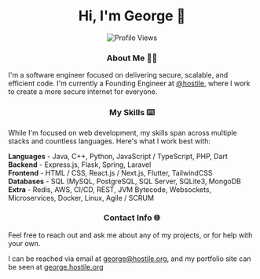 <h1 align="center">Hi, I'm George 👋</h1>

<p align="center">
    <img src="https://komarev.com/ghpvc/?username=george" alt="Profile Views">
</p>

<h3 align="center"> About Me 🧑🏻 </h3>

I'm a software engineer focused on delivering secure, scalable, and
efficient code. I'm currently a Founding Engineer at 
<a href="https://github.com/hostile">@hostile</a>, where I 
work to create a more secure internet for everyone.

<h3 align="center">My Skills ⌨️</h3>

<p align="center">

While I'm focused on web development, my skills span across
multiple stacks and countless languages. Here's what I work best with:

**Languages** - Java, C++, Python, JavaScript / TypeScript, PHP, Dart
<br/>
**Backend** - Express.js, Flask, Spring, Laravel
<br/>
**Frontend** - HTML / CSS, React.js / Next.js, Flutter, TailwindCSS
<br/>
**Databases** - SQL (MySQL, PostgreSQL, SQL Server, SQLite3, MongoDB
<br/>
**Extra** - Redis, AWS, CI/CD, REST, JVM Bytecode, Websockets, Microservices,
Docker, Linux, Agile / SCRUM

</p>

<h3 align="center">Contact Info 🌐 </h3>

Feel free to reach out and ask me about any of my projects, or for
help with your own.

I can be reached via email at <a href="mailto:george@hostile.org">george@hostile.org</a>, and
my portfolio site can be seen at <a href="https://george.hostile.org">george.hostile.org</a>
